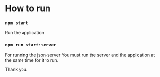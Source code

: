 # How to run

### `npm start`
Run the application

### `npm run start:server`
For running the json-server
You must run the server and the application at the same time for it to run.

Thank you.